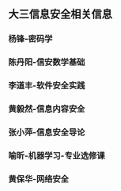## 大三信息安全相关信息
### 杨锋-密码学
### 陈丹阳-信安数学基础
### 李道丰-软件安全实践
### 黄毅然-信息内容安全
### 张小萍-信息安全导论
### 喻昕-机器学习-专业选修课
### 黄保华-网络安全
